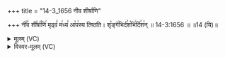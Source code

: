 +++
title = "14-3_1656 नीव शीर्षाणि"

+++
नी꣢꣯व शी꣣र्षा꣡णि꣢ मृढ्वं꣣ म꣢ध्य꣣ आ꣡प꣢स्य तिष्ठति। शृ꣡ङ्गे꣢भिर्द꣣श꣡भि꣢र्दि꣣श꣢न् ॥ 14-3:1656 ॥ ॥14 (यि)॥

<details><summary>मूलम् (VC)</summary>

नी꣢꣯व शी꣣र्षा꣡णि꣢ मृढ्वं꣣ म꣢ध्य꣣ आ꣡प꣢स्य तिष्ठति । शृ꣡ङ्गे꣢भिर्द꣣श꣡भि꣢र्दि꣣श꣢न् ॥१६५६
</details>

<details><summary>विस्वर-मूलम् (VC)</summary>

नीव शीर्षाणि मृढ्वं मध्य आपस्य तिष्ठति । शृङ्गेभिर्दशभिर्दिशन् ॥१६५६
</details>